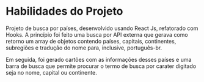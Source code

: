 # Habilidades do Projeto
Projeto de busca por países, desenvolvido usando React Js, refatorado com Hooks. A princípio foi feito uma busca por API externa que gerava como retorno um array de objetos contendo países, capitais, continentes, subregiões e tradução do nome para, inclusive, português-br.

Em seguida, foi gerado cartões com as informações desses países e uma barra de busca que permite procurar o termo de busca por carater digitado seja no nome, capital ou continente.

